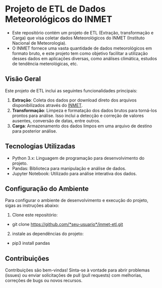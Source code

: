 # Projeto de ETL de Dados Meteorológicos do INMET

- Este repositório contém um projeto de ETL (Extração, transformação e Carga) que visa coletar dados Meteorológicos do INMET (Instituto Nacional de Meteorologia).
- O INMET fornece uma vasta quantidade de dados meteorológicos em formato bruto, e este projeto tem como objetivo facilitar a utilização desses dados em aplicações diversas, como análises climática, estudos de tendência meterológicas, etc.


## Visão Geral

Este projeto de ETL inclui as seguintes funcionalidades principais:

1. **Extração**: Coleta dos dados por download direto dos arquivos disponibilizados através do [INMET](https://portal.inmet.gov.br/).
2. **Transformação**: Limpeza e formatação dos dados brutos para torná-los prontos para análise. Isso inclui a detecção e correção de valores ausentes, conversão de datas, entre outros.
3. **Carga**: Armazenamento dos dados limpos em uma arquivo de destino para posterior análise.


## Tecnologias Utilizadas
- Python 3.x: Linguagem de programação para desenvolvimento do projeto.
- Pandas: Biblioteca para manipulação e análise de dados.
- Jupyter Notebook: Utilizado para análise interativa dos dados.

## Configuração do Ambiente

Para configurar o ambiente de desenvolvimento e execução do projeto, sigas as instruções abaixo:

1. Clone este repositório:
- git clone https://github.com/*seu-usuario*/inmet-etl.git

2. instale as dependências do projeto:
- pip3 install pandas

## Contribuições
Contribuições são bem-vindas! Sinta-se à vontade para abrir problemas (issues) ou enviar solicitações de pull (pull requests) com melhorias, correções de bugs ou novos recursos.

